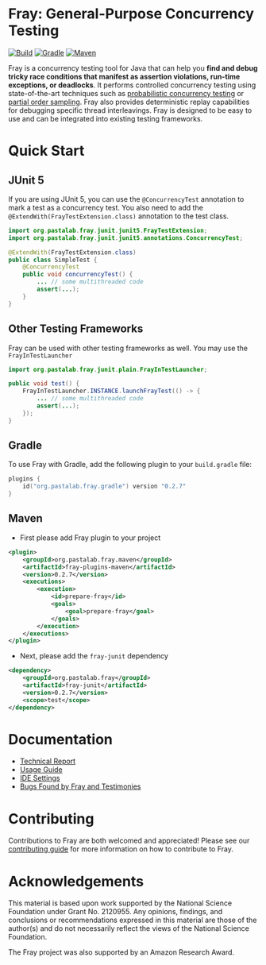 # Fray: General-Purpose Concurrency Testing 

[![Build](https://github.com/cmu-pasta/fray/actions/workflows/main.yml/badge.svg)](https://github.com/cmu-pasta/fray/actions/workflows/main.yml)
[![Gradle](https://img.shields.io/gradle-plugin-portal/v/org.pastalab.fray.gradle)](https://plugins.gradle.org/plugin/org.pastalab.fray.gradle)
[![Maven](https://img.shields.io/maven-central/v/org.pastalab.fray.maven/fray-plugins-maven)](https://central.sonatype.com/artifact/org.pastalab.fray.maven/fray-plugins-maven)


Fray is a concurrency testing tool for Java that can help you **find and debug tricky race conditions that manifest as assertion violations, run-time exceptions, or deadlocks**.
It performs controlled concurrency testing using state-of-the-art techniques such as [probabilistic concurrency testing](https://www.microsoft.com/en-us/research/wp-content/uploads/2016/02/asplos277-pct.pdf) 
or [partial order sampling](https://www.cs.columbia.edu/~junfeng/papers/pos-cav18.pdf). Fray also provides deterministic replay capabilities for debugging specific thread interleavings. Fray is designed 
to be easy to use and can be integrated into existing testing frameworks.

# Quick Start

## JUnit 5

If you are using JUnit 5, you can use the `@ConcurrencyTest` annotation to mark a test as a concurrency test. You
also need to add the `@ExtendWith(FrayTestExtension.class)` annotation to the test class.

```java
import org.pastalab.fray.junit.junit5.FrayTestExtension;
import org.pastalab.fray.junit.junit5.annotations.ConcurrencyTest;

@ExtendWith(FrayTestExtension.class)
public class SimpleTest {
    @ConcurrencyTest
    public void concurrencyTest() {
        ... // some multithreaded code
        assert(...);
    }
}

```


## Other Testing Frameworks

Fray can be used with other testing frameworks as well. You may use the `FrayInTestLauncher`

```java
import org.pastalab.fray.junit.plain.FrayInTestLauncher;

public void test() {
    FrayInTestLauncher.INSTANCE.launchFrayTest(() -> {
        ... // some multithreaded code
        assert(...);
    });
}
```

## Gradle

To use Fray with Gradle, add the following plugin to your `build.gradle` file:

```kotlin
plugins {
    id("org.pastalab.fray.gradle") version "0.2.7"
}
```

## Maven

- First please add Fray plugin to your project

```xml
<plugin>
    <groupId>org.pastalab.fray.maven</groupId>
    <artifactId>fray-plugins-maven</artifactId>
    <version>0.2.7</version>
    <executions>
        <execution>
            <id>prepare-fray</id>
            <goals>
                <goal>prepare-fray</goal>
            </goals>
        </execution>
    </executions>
</plugin>
```

- Next, please add the `fray-junit` dependency

```xml
<dependency>
    <groupId>org.pastalab.fray</groupId>
    <artifactId>fray-junit</artifactId>
    <version>0.2.7</version>
    <scope>test</scope>
</dependency>
```


# Documentation

- [Technical Report](https://arxiv.org/abs/2501.12618)
- [Usage Guide](./docs/usage.md)
- [IDE Settings](./docs/IDE.md)
- [Bugs Found by Fray and Testimonies](./docs/bugs.md)

# Contributing

Contributions to Fray are both welcomed and appreciated! Please see our [contributing guide](./docs/contributing.md) for more information on how to contribute to Fray. 

# Acknowledgements

This material is based upon work supported by the National Science Foundation under Grant No. 2120955. 
Any opinions, findings, and conclusions or recommendations expressed in this material are those of the author(s) 
and do not necessarily reflect the views of the National Science Foundation.

The Fray project was also supported by an Amazon Research Award.
